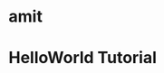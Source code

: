 # amit
<html>
  <head>
    <title>Tutorial: HelloWorld</title>
  </head>
  <body>
    <h1>HelloWorld Tutorial</h1>
  </body>
</html>
